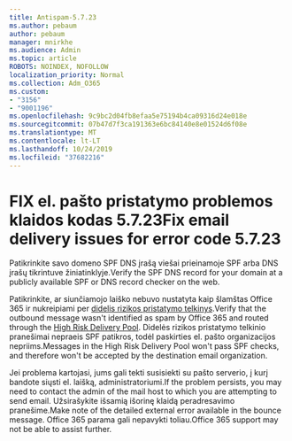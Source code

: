 ```yaml
---
title: Antispam-5.7.23
ms.author: pebaum
author: pebaum
manager: mnirkhe
ms.audience: Admin
ms.topic: article
ROBOTS: NOINDEX, NOFOLLOW
localization_priority: Normal
ms.collection: Adm_O365
ms.custom:
- "3156"
- "9001196"
ms.openlocfilehash: 9c9bc2d04fb8efaa5e75194b4ca09316d24e018e
ms.sourcegitcommit: 07b47d7f3ca191363e6bc84140e8e01524d6f08e
ms.translationtype: MT
ms.contentlocale: lt-LT
ms.lasthandoff: 10/24/2019
ms.locfileid: "37682216"
---
```

# <a name="fix-email-delivery-issues-for-error-code-5723"></a><span data-ttu-id="aef3f-102">FIX el. pašto pristatymo problemos klaidos kodas 5.7.23</span><span class="sxs-lookup"><span data-stu-id="aef3f-102">Fix email delivery issues for error code 5.7.23</span></span>

<span data-ttu-id="aef3f-103">Patikrinkite savo domeno SPF DNS įrašą viešai prieinamoje SPF arba DNS įrašų tikrintuve žiniatinklyje.</span><span class="sxs-lookup"><span data-stu-id="aef3f-103">Verify the SPF DNS record for your domain at a publicly available SPF or DNS record checker on the web.</span></span>

<span data-ttu-id="aef3f-104">Patikrinkite, ar siunčiamojo laiško nebuvo nustatyta kaip šlamštas Office 365 ir nukreipiami per [didelis rizikos pristatymo telkinys](https://docs.microsoft.com/office365/SecurityCompliance/high-risk-delivery-pool-for-outbound-messages).</span><span class="sxs-lookup"><span data-stu-id="aef3f-104">Verify that the outbound message wasn't identified as spam by Office 365 and routed through the [High Risk Delivery Pool](https://docs.microsoft.com/office365/SecurityCompliance/high-risk-delivery-pool-for-outbound-messages).</span></span> <span data-ttu-id="aef3f-105">Didelės rizikos pristatymo telkinio pranešimai nepraeis SPF patikros, todėl paskirties el. pašto organizacijos nepriims.</span><span class="sxs-lookup"><span data-stu-id="aef3f-105">Messages in the High Risk Delivery Pool won't pass SPF checks, and therefore won't be accepted by the destination email organization.</span></span>

<span data-ttu-id="aef3f-106">Jei problema kartojasi, jums gali tekti susisiekti su pašto serverio, į kurį bandote siųsti el. laišką, administratoriumi.</span><span class="sxs-lookup"><span data-stu-id="aef3f-106">If the problem persists, you may need to contact the admin of the mail host to which you are attempting to send email.</span></span> <span data-ttu-id="aef3f-107">Užsirašykite išsamią išorinę klaidą peradresavimo pranešime.</span><span class="sxs-lookup"><span data-stu-id="aef3f-107">Make note of the detailed external error available in the bounce message.</span></span>  <span data-ttu-id="aef3f-108">Office 365 parama gali nepavykti toliau.</span><span class="sxs-lookup"><span data-stu-id="aef3f-108">Office 365 support may not be able to assist further.</span></span>